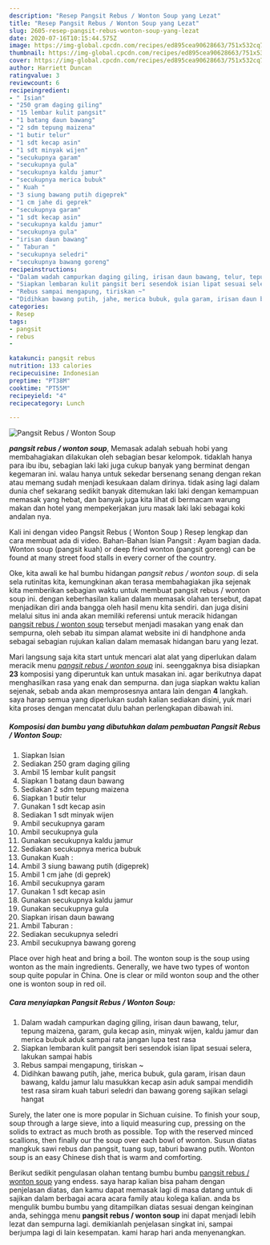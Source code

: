 ```yaml
---
description: "Resep Pangsit Rebus / Wonton Soup yang Lezat"
title: "Resep Pangsit Rebus / Wonton Soup yang Lezat"
slug: 2605-resep-pangsit-rebus-wonton-soup-yang-lezat
date: 2020-07-16T10:15:44.575Z
image: https://img-global.cpcdn.com/recipes/ed895cea90628663/751x532cq70/pangsit-rebus-wonton-soup-foto-resep-utama.jpg
thumbnail: https://img-global.cpcdn.com/recipes/ed895cea90628663/751x532cq70/pangsit-rebus-wonton-soup-foto-resep-utama.jpg
cover: https://img-global.cpcdn.com/recipes/ed895cea90628663/751x532cq70/pangsit-rebus-wonton-soup-foto-resep-utama.jpg
author: Harriett Duncan
ratingvalue: 3
reviewcount: 6
recipeingredient:
- " Isian"
- "250 gram daging giling"
- "15 lembar kulit pangsit"
- "1 batang daun bawang"
- "2 sdm tepung maizena"
- "1 butir telur"
- "1 sdt kecap asin"
- "1 sdt minyak wijen"
- "secukupnya garam"
- "secukupnya gula"
- "secukupnya kaldu jamur"
- "secukupnya merica bubuk"
- " Kuah "
- "3 siung bawang putih digeprek"
- "1 cm jahe di geprek"
- "secukupnya garam"
- "1 sdt kecap asin"
- "secukupnya kaldu jamur"
- "secukupnya gula"
- "irisan daun bawang"
- " Taburan "
- "secukupnya seledri"
- "secukupnya bawang goreng"
recipeinstructions:
- "Dalam wadah campurkan daging giling, irisan daun bawang, telur, tepung maizena, garam, gula kecap asin, minyak wijen, kaldu jamur dan merica bubuk aduk sampai rata jangan lupa test rasa"
- "Siapkan lembaran kulit pangsit beri sesendok isian lipat sesuai selera, lakukan sampai habis"
- "Rebus sampai mengapung, tiriskan ~"
- "Didihkan bawang putih, jahe, merica bubuk, gula garam, irisan daun bawang, kaldu jamur lalu masukkan kecap asin aduk sampai mendidih test rasa siram kuah taburi seledri dan bawang goreng sajikan selagi hangat"
categories:
- Resep
tags:
- pangsit
- rebus
- 

katakunci: pangsit rebus  
nutrition: 133 calories
recipecuisine: Indonesian
preptime: "PT38M"
cooktime: "PT55M"
recipeyield: "4"
recipecategory: Lunch

---
```



![Pangsit Rebus / Wonton Soup](https://img-global.cpcdn.com/recipes/ed895cea90628663/751x532cq70/pangsit-rebus-wonton-soup-foto-resep-utama.jpg)

<b><i>pangsit rebus / wonton soup</i></b>, Memasak adalah sebuah hobi yang membahagiakan dilakukan oleh sebagian besar kelompok. tidaklah hanya para ibu ibu, sebagian laki laki juga cukup banyak yang berminat dengan kegemaran ini. walau hanya untuk sekedar bersenang senang dengan rekan atau memang sudah menjadi kesukaan dalam dirinya. tidak asing lagi dalam dunia chef sekarang sedikit banyak ditemukan laki laki dengan kemampuan memasak yang hebat, dan banyak juga kita lihat di bermacam warung makan dan hotel yang mempekerjakan juru masak laki laki sebagai koki andalan nya.

Kali ini dengan video Pangsit Rebus ( Wonton Soup ) Resep lengkap dan cara membuat ada di video. Bahan-Bahan Isian Pangsit : Ayam bagian dada. Wonton soup (pangsit kuah) or deep fried wonton (pangsit goreng) can be found at many street food stalls in every corner of the country.

Oke, kita awali ke hal bumbu hidangan <i>pangsit rebus / wonton soup</i>. di sela sela rutinitas kita, kemungkinan akan terasa membahagiakan jika sejenak kita memberikan sebagian waktu untuk membuat pangsit rebus / wonton soup ini. dengan keberhasilan kalian dalam memasak olahan tersebut, dapat menjadikan diri anda bangga oleh hasil menu kita sendiri. dan juga disini melalui situs ini anda akan memiliki referensi untuk meracik hidangan <u>pangsit rebus / wonton soup</u> tersebut menjadi masakan yang enak dan sempurna, oleh sebab itu simpan alamat website ini di handphone anda sebagai sebagian rujukan kalian dalam memasak hidangan baru yang lezat.


Mari langsung saja kita start untuk mencari alat alat yang diperlukan dalam meracik menu <u><i>pangsit rebus / wonton soup</i></u> ini. seenggaknya bisa disiapkan <b>23</b> komposisi yang diperuntuk kan untuk masakan ini. agar berikutnya dapat menghasilkan rasa yang enak dan sempurna. dan juga siapkan waktu kalian sejenak, sebab anda akan memprosesnya antara lain dengan <b>4</b> langkah. saya harap semua yang diperlukan sudah kalian sediakan disini, yuk mari kita proses dengan mencatat dulu bahan perlengkapan dibawah ini.

<!--inarticleads1-->

##### Komposisi dan bumbu yang dibutuhkan dalam pembuatan Pangsit Rebus / Wonton Soup:

1. Siapkan  Isian
1. Sediakan 250 gram daging giling
1. Ambil 15 lembar kulit pangsit
1. Siapkan 1 batang daun bawang
1. Sediakan 2 sdm tepung maizena
1. Siapkan 1 butir telur
1. Gunakan 1 sdt kecap asin
1. Sediakan 1 sdt minyak wijen
1. Ambil secukupnya garam
1. Ambil secukupnya gula
1. Gunakan secukupnya kaldu jamur
1. Sediakan secukupnya merica bubuk
1. Gunakan  Kuah :
1. Ambil 3 siung bawang putih (digeprek)
1. Ambil 1 cm jahe (di geprek)
1. Ambil secukupnya garam
1. Gunakan 1 sdt kecap asin
1. Gunakan secukupnya kaldu jamur
1. Gunakan secukupnya gula
1. Siapkan irisan daun bawang
1. Ambil  Taburan :
1. Sediakan secukupnya seledri
1. Ambil secukupnya bawang goreng


Place over high heat and bring a boil. The wonton soup is the soup using wonton as the main ingredients. Generally, we have two types of wonton soup quite popular in China. One is clear or mild wonton soup and the other one is wonton soup in red oil. 

<!--inarticleads2-->

##### Cara menyiapkan Pangsit Rebus / Wonton Soup:

1. Dalam wadah campurkan daging giling, irisan daun bawang, telur, tepung maizena, garam, gula kecap asin, minyak wijen, kaldu jamur dan merica bubuk aduk sampai rata jangan lupa test rasa
1. Siapkan lembaran kulit pangsit beri sesendok isian lipat sesuai selera, lakukan sampai habis
1. Rebus sampai mengapung, tiriskan ~
1. Didihkan bawang putih, jahe, merica bubuk, gula garam, irisan daun bawang, kaldu jamur lalu masukkan kecap asin aduk sampai mendidih test rasa siram kuah taburi seledri dan bawang goreng sajikan selagi hangat


Surely, the later one is more popular in Sichuan cuisine. To finish your soup, soup through a large sieve, into a liquid measuring cup, pressing on the solids to extract as much broth as possible. Top with the reserved minced scallions, then finally our the soup over each bowl of wonton. Susun diatas mangkuk sawi rebus dan pangsit, tuang sup, taburi bawang putih. Wonton soup is an easy Chinese dish that is warm and comforting. 

Berikut sedikit pengulasan olahan tentang bumbu bumbu <u>pangsit rebus / wonton soup</u> yang endess. saya harap kalian bisa paham dengan penjelasan diatas, dan kamu dapat memasak lagi di masa datang untuk di sajikan dalam berbagai acara acara family atau kolega kalian. anda bs mengulik bumbu bumbu yang ditampilkan diatas sesuai dengan keinginan anda, sehingga menu <b>pangsit rebus / wonton soup</b> ini dapat menjadi lebih lezat dan sempurna lagi. demikianlah penjelasan singkat ini, sampai berjumpa lagi di lain kesempatan. kami harap hari anda menyenangkan.
